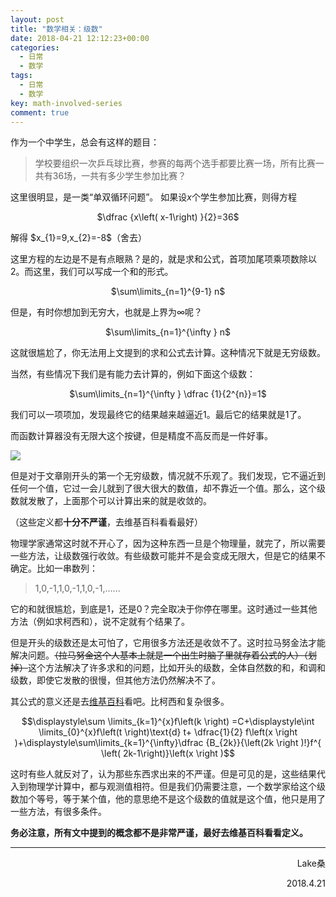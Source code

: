 ```yaml
---
layout: post
title: "数学相关：级数"
date: 2018-04-21 12:12:23+00:00
categories:
  - 日常
  - 数学
tags:
  - 日常
  - 数学
key: math-involved-series
comment: true
---
```

作为一个中学生，总会有这样的题目：
> 学校要组织一次乒乓球比赛，参赛的每两个选手都要比赛一场，所有比赛一共有36场，一共有多少学生参加比赛？

这里很明显，是一类“单双循环问题”。
如果设$x$个学生参加比赛，则得方程
<p style="text-align: center;">$\dfrac {x\left( x-1\right) }{2}=36$</p>
解得 $x_{1}=9,x_{2}=-8$（舍去）

这里方程的左边是不是有点眼熟？是的，就是求和公式，首项加尾项乘项数除以2。而这里，我们可以写成一个和的形式。
<p style="text-align: center;">$\sum\limits_{n=1}^{9-1} n$</p>
但是，有时你想加到无穷大，也就是上界为∞呢？
<p style="text-align: center;">$\sum\limits_{n=1}^{\infty } n$</p>
这就很尴尬了，你无法用上文提到的求和公式去计算。这种情况下就是无穷级数。

当然，有些情况下我们是有能力去计算的，例如下面这个级数：
<p style="text-align: center;">$\sum\limits_{n=1}^{\infty } \dfrac {1}{2^{n}}=1$</p>
我们可以一项项加，发现最终它的结果越来越逼近1。最后它的结果就是1了。

而函数计算器没有无限大这个按键，但是精度不高反而是一件好事。

<img style="border: 0; height: auto; max-width: 100%; vertical-align: middle;" src="https://lakejason0.files.wordpress.com/2018/04/img_20180407_114622.jpg" />

但是对于文章刚开头的第一个无穷级数，情况就不乐观了。我们发现，它不逼近到任何一个值，它过一会儿就到了很大很大的数值，却不靠近一个值。那么，这个级数就发散了，上面那个可以计算出来的就是收敛的。

（这些定义都<strong>十分不严谨</strong>，去维基百科看看最好）

物理学家通常这时就不开心了，因为这种东西一旦是个物理量，就完了，所以需要一些方法，让级数强行收敛。有些级数可能并不是会变成无限大，但是它的结果不确定。比如一串数列：
<blockquote>1,0,-1,1,0,-1,1,0,-1,......</blockquote>
它的和就很尴尬，到底是1，还是0？完全取决于你停在哪里。这时通过一些其他方法（例如求柯西和），说不定就有个结果了。

但是开头的级数还是太可怕了，它用很多方法还是收敛不了。这时拉马努金法才能解决问题。<del>（拉马努金这个人基本上就是一个出生时脑子里就存着公式的人）（划掉）</del>这个方法解决了许多求和的问题，比如开头的级数，全体自然数的和，和调和级数，即使它发散的很慢，但其他方法仍然解决不了。

其公式的意义还是去<a href="https://en.wikipedia.org/wiki/Ramanujan_summation">维基百科</a>看吧。比柯西和复杂很多。

<p style="text-align: center;">$$\displaystyle\sum \limits_{k=1}^{x}f\left(k \right) =C+\displaystyle\int \limits_{0}^{x}f\left(t \right)\text{d} t+ \dfrac{1}{2} f\left(x \right )+\displaystyle\sum\limits_{k=1}^{\infty}\dfrac {B_{2k}}{\left(2k \right )!}f^{ \left( 2k-1\right)}\left(x \right )$$</p>

这时有些人就反对了，认为那些东西求出来的不严谨。但是可见的是，这些结果代入到物理学计算中，都与观测值相符。但是我们仍需要注意，一个数学家给这个级数加个等号，等于某个值，他的意思绝不是这个级数的值就是这个值，他只是用了一些方法，有很多条件。

<strong>务必注意，所有文中提到的概念都不是非常严谨，最好去维基百科看看定义。</strong>
<!--more-->
<hr />
<p style="text-align: right;">Lake桑</p>
<p style="text-align: right;">2018.4.21</p>
